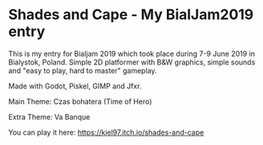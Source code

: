 # Shades and Cape - My BialJam2019 entry
This is my entry for Bialjam 2019 which took place during 7-9 June 2019 in Bialystok, Poland.
Simple 2D platformer with B&W graphics, simple sounds and "easy to play, hard to master" gameplay.

Made with Godot, Piskel, GIMP and Jfxr.

Main Theme: Czas bohatera (Time of Hero)

Extra Theme: Va Banque


You can play it here: https://kiel97.itch.io/shades-and-cape
